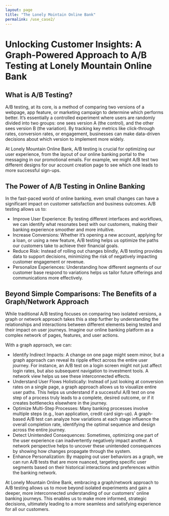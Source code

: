 ```yaml
---
layout: page
title: "The Lonely Mointain Online Bank"
permalink: /use_case2/
---
```


# Unlocking Customer Insights: A Graph-Powered Approach to A/B Testing at Lonely Mountain Online Bank
## What is A/B Testing?
A/B testing, at its core, is a method of comparing two versions of a webpage, app feature, or marketing campaign to determine which performs better. It’s essentially a controlled experiment where users are randomly divided into two groups: one sees version A (the control), and the other sees version B (the variation). By tracking key metrics like click-through rates, conversion rates, or engagement, businesses can make data-driven decisions about which version to implement more widely.

At Lonely Mountain Online Bank, A/B testing is crucial for optimizing our user experience, from the layout of our online banking portal to the messaging in our promotional emails. For example, we might A/B test two different designs for our account creation page to see which one leads to more successful sign-ups.

## The Power of A/B Testing in Online Banking
In the fast-paced world of online banking, even small changes can have a significant impact on customer satisfaction and business outcomes. A/B testing allows us to:

- Improve User Experience: By testing different interfaces and workflows, we can identify what resonates best with our customers, making their banking experience smoother and more intuitive.
- Increase Conversions: Whether it’s opening a new account, applying for a loan, or using a new feature, A/B testing helps us optimize the paths our customers take to achieve their financial goals.
- Reduce Risk: Instead of rolling out changes blindly, A/B testing provides data to support decisions, minimizing the risk of negatively impacting customer engagement or revenue.
- Personalize Experiences: Understanding how different segments of our customer base respond to variations helps us tailor future offerings and communications more effectively.

## Beyond Simple Comparisons: The Benefits of a Graph/Network Approach
While traditional A/B testing focuses on comparing two isolated versions, a graph or network approach takes this a step further by understanding the relationships and interactions between different elements being tested and their impact on user journeys. Imagine our online banking platform as a complex network of pages, features, and user actions.

With a graph approach, we can:

- Identify Indirect Impacts: A change on one page might seem minor, but a graph approach can reveal its ripple effect across the entire user journey. For instance, an A/B test on a login screen might not just affect login rates, but also subsequent navigation to investment tools. A network view helps us see these interconnected effects.
- Understand User Flows Holistically: Instead of just looking at conversion rates on a single page, a graph approach allows us to visualize entire user paths. This helps us understand if a successful A/B test on one step of a process truly leads to a complete, desired outcome, or if it creates bottlenecks elsewhere in the journey.
- Optimize Multi-Step Processes: Many banking processes involve multiple steps (e.g., loan application, credit card sign-up). A graph-based A/B test can analyze how variations at each stage influence the overall completion rate, identifying the optimal sequence and design across the entire journey.
- Detect Unintended Consequences: Sometimes, optimizing one part of the user experience can inadvertently negatively impact another. A network perspective helps to uncover these unintended consequences by showing how changes propagate through the system.
- Enhance Personalization: By mapping out user behaviors as a graph, we can run A/B tests that are more nuanced, targeting specific user segments based on their historical interactions and preferences within the banking network.

At Lonely Mountain Online Bank, embracing a graph/network approach to A/B testing allows us to move beyond isolated experiments and gain a deeper, more interconnected understanding of our customers' online banking journeys. This enables us to make more informed, strategic decisions, ultimately leading to a more seamless and satisfying experience for all our customers.
